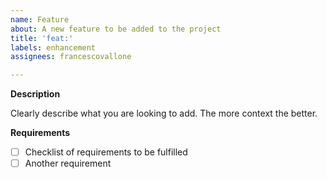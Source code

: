 ```yaml
---
name: Feature
about: A new feature to be added to the project
title: 'feat:'
labels: enhancement
assignees: francescovallone

---
```


**Description**

Clearly describe what you are looking to add. The more context the better.

**Requirements**

- [ ] Checklist of requirements to be fulfilled
- [ ] Another requirement
